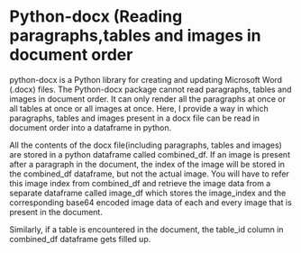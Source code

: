 # Python-docx (Reading paragraphs,tables and images in document order

python-docx is a Python library for creating and updating Microsoft Word (.docx) files.
The Python-docx package cannot read paragraphs, tables and images in document order. It can only render all the paragraphs at once or all tables at once or all images at once. Here, I provide a way in which paragraphs, tables and images present in a docx file can be read in document order into a dataframe in python.

All the contents of the docx file(including paragraphs, tables and images) are stored in a python dataframe called combined_df. If an image is present after a paragraph in the document, the index of the image will be stored in the combined_df dataframe, but not the actual image. You will have to refer this image index from combined_df and retrieve the image data from a separate dataframe called image_df which stores the image_index and the corresponding base64 encoded image data of each and every image that is present in the document.




Similarly, if a table is encountered in the document, the table_id column in combined_df dataframe gets filled up. 
